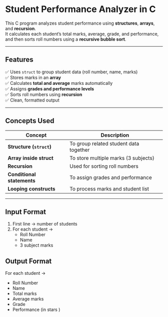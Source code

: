 # Student Performance Analyzer in C

This C program analyzes student performance using **structures**, **arrays**, and **recursion**.  
It calculates each student’s total marks, average, grade, and performance, and then sorts roll numbers using a **recursive bubble sort**.

---

## Features

✅ Uses `struct` to group student data (roll number, name, marks)  
✅ Stores marks in an **array**   
✅ Calculates **total and average** marks automatically  
✅ Assigns **grades and performance levels**  
✅ Sorts roll numbers using **recursion**  
✅ Clean, formatted output  

---

##  Concepts Used

| Concept | Description |
|----------|-------------|
| **Structure (`struct`)** | To group related student data together |
| **Array inside struct** | To store multiple marks (3 subjects) |
| **Recursion** | Used for sorting roll numbers |
| **Conditional statements** | To assign grades and performance |
| **Looping constructs** | To process marks and student list |

---

##  Input Format

1. First line → number of students  
2. For each student →  
   - Roll Number  
   - Name  
   - 3 subject marks

## Output Format
  
For each student →  
   - Roll Number  
   - Name  
   -  Total marks
   -  Average marks
   -  Grade
   -  Performance (in stars )

